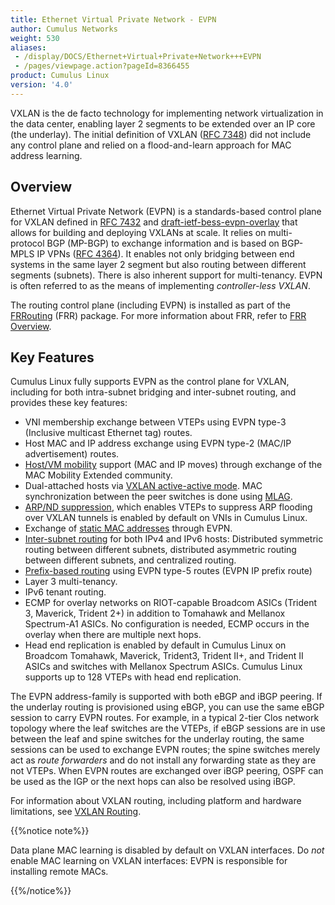 ```yaml
---
title: Ethernet Virtual Private Network - EVPN
author: Cumulus Networks
weight: 530
aliases:
 - /display/DOCS/Ethernet+Virtual+Private+Network+++EVPN
 - /pages/viewpage.action?pageId=8366455
product: Cumulus Linux
version: '4.0'
---
```

VXLAN is the de facto technology for implementing network virtualization in the data center, enabling layer 2 segments to be extended over an IP core (the underlay). The initial definition of VXLAN ([RFC 7348](https://tools.ietf.org/html/rfc7348)) did not include any control plane and relied on a flood-and-learn approach for MAC address learning.

## Overview

Ethernet Virtual Private Network (EVPN) is a standards-based control plane for VXLAN defined in [RFC 7432](https://tools.ietf.org/html/rfc7432) and [draft-ietf-bess-evpn-overlay](https://datatracker.ietf.org/doc/draft-ietf-bess-evpn-overlay/) that allows for building and deploying VXLANs at scale. It relies on multi-protocol BGP (MP-BGP) to exchange information and is based on BGP-MPLS IP VPNs ([RFC 4364](https://tools.ietf.org/html/rfc4364)). It enables not only bridging between end systems in the same layer 2 segment but also routing between different segments (subnets). There is also inherent support for multi-tenancy. EVPN is often referred to as the means of implementing *controller-less VXLAN*.

The routing control plane (including EVPN) is installed as part of the [FRRouting](https://frrouting.org/) (FRR) package. For more information about FRR, refer to [FRR Overview](../../Layer-3/FRRouting-Overview/).

## Key Features

Cumulus Linux fully supports EVPN as the control plane for VXLAN, including for both intra-subnet bridging and inter-subnet routing, and provides these key features:

- VNI membership exchange between VTEPs using EVPN type-3 (Inclusive multicast Ethernet tag) routes.
- Host MAC and IP address exchange using EVPN type-2 (MAC/IP advertisement) routes.
- [Host/VM mobility](../Ethernet-Virtual-Private-Network-EVPN/EVPN-Enhancements#extended-mobility) support (MAC and IP moves) through exchange of the MAC Mobility Extended community.
- Dual-attached hosts via [VXLAN active-active mode](../VXLAN-Active-Active-Mode/). MAC synchronization between the peer switches is done using [MLAG](../../Layer-2/Multi-Chassis-Link-Aggregation-MLAG/).
- [ARP/ND suppression](../Ethernet-Virtual-Private-Network-EVPN/Basic-Configuration#arp-and-nd-suppression), which enables VTEPs to suppress ARP flooding over VXLAN tunnels is enabled by default on VNIs in Cumulus Linux.
- Exchange of [static MAC addresses](../Ethernet-Virtual-Private-Network-EVPN/EVPN-Enhancements#configure-static-mac-addresses) through EVPN.
- [Inter-subnet routing](../Ethernet-Virtual-Private-Network-EVPN/Inter-subnet-Routing/) for both IPv4 and IPv6 hosts: Distributed symmetric routing between different subnets, distributed asymmetric routing between different subnets, and centralized routing.
- [Prefix-based routing](../Ethernet-Virtual-Private-Network-EVPN/Inter-subnet-Routing/#prefix-based-routing-evpn-type-5-routes) using EVPN type-5 routes (EVPN IP prefix route)
- Layer 3 multi-tenancy.
- IPv6 tenant routing.
- ECMP for overlay networks on RIOT-capable Broadcom ASICs (Trident 3, Maverick, Trident 2+) in addition to Tomahawk and Mellanox Spectrum-A1 ASICs. No configuration is needed, ECMP occurs in the overlay when there are multiple next hops.
- Head end replication is enabled by default in Cumulus Linux on Broadcom Tomahawk, Maverick, Trident3, Trident II+, and Trident II ASICs and switches with Mellanox Spectrum ASICs. Cumulus Linux supports up to 128 VTEPs with head end replication.

The EVPN address-family is supported with both eBGP and iBGP peering. If the underlay routing is provisioned using eBGP, you can use the same eBGP session to carry EVPN routes. For example, in a typical 2-tier Clos network topology where the leaf switches are the VTEPs, if eBGP sessions are in use between the leaf and spine switches for the underlay routing, the same sessions can be used to exchange EVPN routes; the spine switches merely act as *route forwarders* and do not install any forwarding state as they are not VTEPs. When EVPN routes are exchanged over iBGP peering, OSPF can be used as the IGP or the next hops can also be resolved using iBGP.

For information about VXLAN routing, including platform and hardware limitations, see [VXLAN Routing](../VXLAN-Routing/).

{{%notice note%}}

Data plane MAC learning is disabled by default on VXLAN interfaces. Do *not* enable MAC learning on VXLAN interfaces: EVPN is responsible for installing remote MACs.

{{%/notice%}}